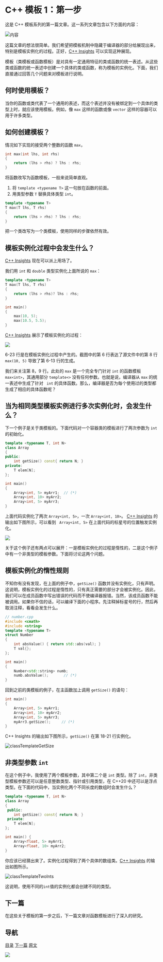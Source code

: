 # C++ 模板 1：第一步

这是 C++ 模板系列的第一篇文章。这一系列文章包含以下方面的内容：

![内容](img/模板1.png)

这篇文章的想法很简单。我们希望把模板机制中隐藏于编译器的部分给展现出来，特别是模板实例化的过程。正好，[C++ Insights](https://cppinsights.io/) 可以实现这种展现。

模板（类模板或函数模板）是对具有一定通用特征的类或函数的统一表述。从这些类或函数的统一表述中创建一个具体的类或函数，称为模板的实例化。下面，我们直接通过回答几个问题来对模板进行说明。

## 何时使用模板？

当你的函数或类代表了一个通用的表述，而这个表述并没有被绑定到一个具体的类型上时，就应该使用模板。例如，像 `max` 这样的函数或像 `vector` 这样的容器可以用于许多类型。

## 如何创建模板？

情况如下实现的接受两个整数的函数 `max`，

```C++
int max(int lhs, int rhs)
{
    return (lhs > rhs) ? lhs : rhs;
}
```

将函数改写为函数模板，一般来说简单直观。

1. 将 `template <typename T>` 这一句放在函数的前面。
2. 用类型参数 `T` 替换具体类型 `int`。

```C++
template <typename T>
T max(T lhs, T rhs)
{
    return (lhs > rhs) ? lhs : rhs;
}
```

把一个类改写为一个类模板，使用同样的步骤依然有效。

## 模板实例化过程中会发生什么？

[C++ Insights](https://cppinsights.io/) 现在可以派上用场了。

我们用 `int` 和 `double` 类型实例化上面所说的 `max`：

```C++
template <typename T>
T max(T lhs, T rhs)
{
    return (lhs > rhs)? lhs : rhs;
}

int main()
{
    max(10, 5);
    max(10.5, 5.5);
}
```

 [C++ Insights](https://cppinsights.io/lnk?code=dGVtcGxhdGUgPHR5cGVuYW1lIFQ+ClQgbWF4KFQgbGhzLCBUIHJocykgewogICAgcmV0dXJuIChsaHMgPiByaHMpPyBsaHMgOiByaHM7Cn0KCmludCBtYWluKCkgewogIAogICAgbWF4KDEwLCA1KTsKICAgIG1heCgxMC41LCA1LjUpOwogIAp9&insightsOptions=cpp2a&std=cpp2a&rev=1.0) 展示了模板实例化的过程：

 ![](img/functionTemplateInstantiation.png) 

6-23 行是在模板实例化过程中产生的。截图中的第 6 行表达了源文件中的第 8 行 `max(10, 5)` 导致了第 6-13 行的生成。

我们来关注第 8，9 行。此处的 `max` 是一个完全专门针对 `int` 的函数模板 `max<int>`，其通用部分 `template<>` 没有任何参数。也就是说，编译器从 `max` 的统一表述中生成了针对 `	int` 的具体函数。那么，编译器是否为每个使用过的类型都生成了相应的具体函数呢？

## 当为相同类型模板实例进行多次实例化时，会发生什么？

下一个例子是关于类模板的。下面代码对一个容器类的模板进行了两次参数为 `int` 的初始化。

```C++
template <typename T, int N>
class Array
{
public:
    int getSize() const{ return N; }
private:
    T elem[N];
};

int main()
{
    Array<int, 5> myArr1;  // (*)
    Array<int, 10> myArr2;
    Array<int, 5> myArr3;
}
```

上面代码实例化了两次 `Array<int, 5>`，一次 `Array<int, 10>`。 [C++ Insights](https://cppinsights.io/lnk?code=dGVtcGxhdGUgPHR5cGVuYW1lIFQsIGludCBOPgpjbGFzcyBBcnJheXsKIHB1YmxpYzoKICAgIGludCBnZXRTaXplKCkgY29uc3R7CiAgICAgICAgcmV0dXJuIE47CiAgICB9CiBwcml2YXRlOgogICAgVCBlbGVtW05dOwp9OwoKaW50IG1haW4oKSB7CiAgCiAgICBBcnJheTxpbnQsIDU+IG15QXJyMTsKICAgIEFycmF5PGludCwgMTA+IG15QXJyMjsKICAgIEFycmF5PGludCwgNT4gbXlBcnIzOwogIAp9&insightsOptions=cpp2a&std=cpp2a&rev=1.0) 的输出如下图所示，可以看到 ` Array<int, 5>` 在上面代码的标星号的位置触发实例化。

 ![](img/classTemplateInstantiation.png) 

关于这个例子还有两点可以展开：一是模板实例化的过程是惰性的，二是这个例子中有一个非类型的模板参数。下面将讨论这两个问题。

## 模板实例化的惰性规则

不知你有没有发现，在上面的例子中，`getSize()` 函数并没有实例化，只有声明。这说明，模板实例化的过程是惰性的，只有真正需要的部分才会被实例化。因此，我们可以在成员函数中写出错误的代码而不使编译器报错。当然，该成员函数不能被调用。如果你不信的话，可以编译下面的小程序。先注释掉标星号的行，然后再取消注释，看看会发生什么。

```C++
// number.cpp
#include <cmath>
#include <string>
template <typename T>
struct Number
{
	int absValue() { return std::abs(val); }
	T val{};
};

int main()
{
    Number<std::string> numb;
    numb.absValue();       // (*)
}
```

回到之前的类模板的例子，在主函数加上调用 `getSize()` 的语句：

```C++
int main()
{
    Array<int, 5> myArr1;  
    Array<int, 10> myArr2; 
    Array<int, 5> myArr3;  
    myArr3.getSize();     // (*)
}
```

 C++ Insights 的输出如下图所示，`getSize()` 在第 18-21 行实例化。

![classTemplateGetSize](img/classTemplateGetSize.png)

## 非类型参数 `int`

在这个例子中，我使用了两个模板参数，其中第二个是 `int` 类型。除了 `int`，非类型模板参数还可以是任意整数类型、指针或引用类型，在 C++20 中还可以是浮点类型。在下面的代码中，当实例化两个不同长度的数组时会发生什么？

```C++
template <typename T, int N>
class Array
{
 public:
    int getSize() const{ return N; }
 private:
    T elem[N];
};

int main() {
    Array<float, 5> myArr1;
    Array<float, 10> myArr2;
}
```

你应该已经猜出来了。实例化过程得到了两个具体的数组类。[C++ Insights](https://cppinsights.io/lnk?code=dGVtcGxhdGUgPHR5cGVuYW1lIFQsIGludCBOPgpjbGFzcyBBcnJheXsKIHB1YmxpYzoKICAgIGludCBnZXRTaXplKCkgY29uc3R7CiAgICAgICAgcmV0dXJuIE47CiAgICB9CiBwcml2YXRlOgogICAgVCBlbGVtW05dOwp9OwoKaW50IG1haW4oKSB7CiAgCiAgICBBcnJheTxmbG9hdCwgNT4gbXlBcnIxOwogICAgQXJyYXk8ZmxvYXQsIDEwPiBteUFycjI7CiAgCn0=&insightsOptions=cpp2a&std=cpp2a&rev=1.0) 的输出如图所示。

![classTemplateTwoInts](img/classTemplateTwoInts.PNG)

这说明，使用不同的`int`值的实例化都会创建不同的类型。

## 下一篇

在这些关于模板的第一步之后，下一篇文章对函数模板进行了深入的研究。

## 导航

[目录](https://github.com/yqZhang4480/TranslateBlogs/blob/master/CPP_Templates/目录.md)	[下一篇](https://github.com/yqZhang4480/TranslateBlogs/blob/master/CPP_Templates/模板2.md)	[原文](http://www.modernescpp.com/index.php/template-get-insight)

![](./img/tail.png)